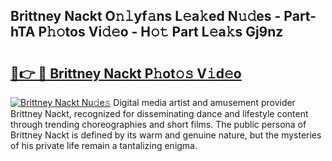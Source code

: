 ## Brittney Nackt O𝚗𝚕yf𝚊ns L𝚎a𝚔ed N𝚞𝚍es - Part-hTA P𝚑𝚘tos Vi𝚍𝚎o - H𝚘𝚝 Part L𝚎a𝚔s Gj9nz

# <h2><a href="http://kfbzqls.oniu.top/?m=Brittney+Nackt">🔗👉 🔴 Brittney Nackt P𝚑ot𝚘𝚜 V𝚒d𝚎o</a></h2>

[![Brittney Nackt Nu𝚍e𝚜](https://i.imgur.com/0qMVB7G.gif)](http://kfbzqls.oniu.top/?m=Brittney+Nackt)
Digital media artist and amusement provider Brittney Nackt, recognized for disseminating dance and lifestyle content through trending choreographies and short films. The public persona of Brittney Nackt is defined by its warm and genuine nature, but the mysteries of his private life remain a tantalizing enigma.  
